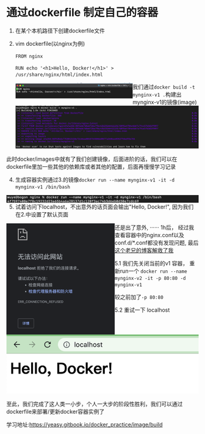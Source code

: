 # 通过dockerfile 制定自己的容器

1. 在某个本机路径下创建dockerfile文件

2. vim dockerfile(以nginx为例)

   `FROM nginx`

   `RUN echo '<h1>Hello, Docker!</h1>' > /usr/share/nginx/html/index.html`

   <img src="assets/image-20220427231946936.png" alt="image-20220427231946936" style="zoom:30%;float:left" />

3. 我们通过`docker build -t mynginx-v1 .`构建出mynginx-v1的镜像(image)	![image-20220427232108968](assets/image-20220427232108968.png)

此时docker/images中就有了我们创建镜像，后面进阶的话，我们可以在dockerfile里加一些其他的依赖库或者其他的配置，后面再慢慢学习记录



4. 生成容器实例通过3.的镜像`docker run --name mynginx-v1 -it -d mynginx-v1 /bin/bash`

<img src="assets/image-20220427232138675.png" alt="image-20220427232138675" style="zoom:50%;float:left" />

5. 试着访问下localhost，不出意外的话页面会输出"Hello, Docker!", 因为我们在2.中设置了默认页面

<img src="assets/image-20220427232214884.png" alt="image-20220427232214884" style="zoom:53%;float:left" />

还是出了意外, ······ 1h后， 经过我查看容器中的nginx.conf以及 conf.d/*.conf都没有发现问题, 最后[这个老兄的博客解救了我](https://blog.csdn.net/qq_29645505/article/details/92853770#:~:text=%E8%8C%83%E5%9B%B4%EF%BC%9Adocker%E5%AE%B9%E5%99%A8%E6%AD%A5%E9%AA%A4%E4%B8%80,%E8%AF%B7%E5%85%88%E5%AE%89%E8%A3%85%E4%B8%8Bcurl%E3%80%82)

5.1 我们先关闭当前的v1 容器， 重新run一个 `docker run --name mynginx-v2 -it -p 80:80 -d mynginx-v1`

较之前加了`-p 80:80`

5.2 重试一下 localhost

![image-20220427231848473](assets/image-20220427231848473.png)



至此，我们完成了这人类一小步，个人一大步的阶段性胜利，我们可以通过dockerfile来部署/更新docker容器实例了

学习地址:https://yeasy.gitbook.io/docker_practice/image/build